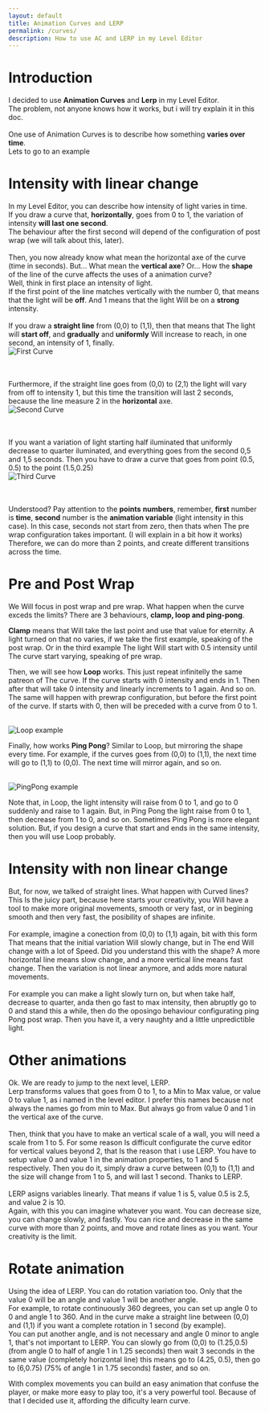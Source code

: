 ```yaml
---
layout: default
title: Animation Curves and LERP
permalink: /curves/
description: How to use AC and LERP in my Level Editor
---
```


# Introduction

I decided to use **Animation Curves** and **Lerp** in my Level Editor.
<br/>The problem, not anyone knows how it works, but i will try explain it in this doc.
<br/><br/>
One use of Animation Curves is to describe how something **varies over time**.
<br/>Lets to go to an example

# Intensity with linear change

In my Level Editor, you can describe how intensity of light varies in time.
<br/>If you draw a curve that, **horizontally**, goes from 0 to 1, the variation of intensity **will last one second**. 
<br/>The behaviour after the first second will depend of the configuration of post wrap (we will talk about this, later).
<br/><br/>
Then, you now already know what mean the horizontal axe of the curve (time in seconds).
But... What mean the **vertical axe**? Or... How the **shape** of the line of the curve affects the uses of a animation curve? 
<br/>Well, think in first place an intensity of light. 
<br/>If the first point of the line matches vertically with the number 0, that means that the light will be **off**. And 1 means that the light Will be on a **strong** intensity. 
<br/><br/>If you draw a **straight line** from (0,0) to (1,1), then that means that The light will **start off**, and **gradually** and **uniformly** Will increase to reach, in one second, an intensity of 1, finally.
<br/>![First Curve](./curve1.png "Local Image")

<br/><br/>Furthermore, if the straight line goes from (0,0) to (2,1) the light will vary from off to intensity 1, but this time the transition will last 2 seconds, because the line measure 2 in the **horizontal** axe.
<br/>![Second Curve](./curve2.png "Local Image")

<br/><br/>If you want a variation of light starting half iluminated that uniformly decrease to quarter iluminated, and everything goes from the second 0,5 and 1,5 seconds. Then you have to draw a curve that goes from point (0.5, 0.5) to the point (1.5,0.25) 
<br/>![Third Curve](./curve3.png "Local Image")

<br/><br/>Understood? Pay attention to the **points** **numbers**, remember, **first** number is **time**, **second** number is the **animation variable** (light intensity in this case).
In this case, seconds not start from zero, then thats when The pre wrap configuration takes important. (I will explain in a bit how it works)
Therefore, we can do more than 2 points, and create different transitions across the time.

# Pre and Post Wrap

We Will focus in post wrap and pre wrap. What happen when the curve exceds the limits? There are 3 behaviours, **clamp, loop and ping-pong**.

**Clamp** means that Will take the last point and use that value for eternity. A light turned on that no varies, if we take the first example, speaking of the post wrap.
Or in the third example The light Will start with 0.5 intensity until The curve start varying, speaking of pre wrap.

Then, we will see how **Loop** works. This just repeat infinitelly the same patreon of The curve. If the curve starts with 0 intensity and ends in 1. Then after that will take 0 intensity and linearly increments to 1 again. And so on.
The same will happen with prewrap configuration, but before the first point of the curve. If starts with 0, then will be preceded with a curve from 0 to 1.

<br/>![Loop example](./loop.gif "Local Image")

Finally, how works **Ping Pong**? Similar to Loop, but mirroring the shape every time. For example, if the curves goes from (0,0) to (1,1), the next time will go to (1,1) to (0,0). The next time will mirror again, and so on.

<br/>![PingPong example](./pingpong.gif "Local Image")

Note that, in Loop, the light intensity will raise from 0 to 1, and go to 0 suddenly and raise to 1 again.
But, in Ping Pong the light raise from 0 to 1, then decrease from 1 to 0, and so on.
Sometimes Ping Pong is more elegant solution.
But, if you design a curve that start and ends in the same intensity, then you will use Loop probably.

# Intensity with non linear change

But, for now, we talked of straight lines. What happen with Curved lines? 
<br/>This Is the juicy part, because here starts your creativity, you Will have a tool to make more original movements, smooth or very fast, or in begining smooth and then very fast, the posibility of shapes are infinite.
<br/><br/>
For example, imagine a conection from (0,0) to (1,1) again, bit with this form
<br/>That means that the initial variation Will slowly change, but in The end Will change with a lot of Speed. Did you understand this with the shape? A more horizontal líne means slow change, and a more vertical líne means fast change. Then the variation is not linear anymore, and adds more natural movements.
<br/><br/>For example you can make a light slowly turn on, but when take half, decrease to quarter, anda then go fast to max intensity, then abruptly go to 0 and stand this a while, then do the oposingo behaviour configurating ping Pong post wrap. Then you have it, a very naughty and a little unpredictible light.

# Other animations

Ok. We are ready to jump to the next level, LERP.
<br/>Lerp transforms values that goes from 0 to 1, to a Min to Max value, or value 0 to value 1, as i named in the level editor. I prefer this names because not always the names go from min to Max. But always go from value 0 and 1 in the vertical axe of the curve.
<br/><br/>
Then, think that you have to make an vertical scale of a wall, you will need a scale from 1 to 5. For some reason Is difficult configurate the curve editor for vertical values beyond 2, that Is the reason that i use LERP. You have to setup value 0 and value 1 in the animation properties, to 1 and 5 respectively.
Then you do it, simply draw a curve between (0,1) to (1,1) and the size will change from 1 to 5, and will last 1 second. Thanks to LERP.
<br/><br/>LERP asigns variables linearly. That means if value 1 is 5, value 0.5 is 2.5, and value 2 is 10.
<br/>Again, with this you can imagine whatever you want. You can decrease size, you can change slowly, and fastly. You can rice and decrease in the same curve with more than 2 points, and move and rotate lines as you want. Your creativity is the limit.

# Rotate animation

Using the idea of LERP. You can do rotation variation too. Only that the value 0 will be an angle and value 1 will be another angle.
<br/>For example, to rotate continuously 360 degrees, you can set up angle 0 to 0 and angle 1 to 360. And in the curve make a straight line between (0,0) and (1,1) if you want a complete rotation in 1 second (by example).
<br/>You can put another angle, and is not necessary and angle 0 minor to angle 1, that's not important to LERP. You can slowly go from (0,0) to (1.25,0.5) (from angle 0 to half of angle 1 in 1.25 seconds) then wait 3 seconds in the same value (completely horizontal line) this means go to (4.25, 0.5), then go to (6,0.75) (75% of angle 1 in 1.75 seconds) faster, and so on.

With complex movements you can build an easy animation that confuse the player, or make more easy to play too, it's a very powerful tool. Because of that I decided use it, affording the dificulty learn curve.
